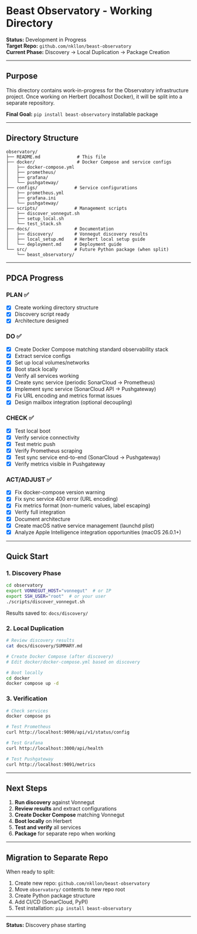 # Beast Observatory - Working Directory

**Status:** Development in Progress  
**Target Repo:** `github.com/nkllon/beast-observatory`  
**Current Phase:** Discovery → Local Duplication → Package Creation

---

## Purpose

This directory contains work-in-progress for the Observatory infrastructure project. Once working on Herbert (localhost Docker), it will be split into a separate repository.

**Final Goal:** `pip install beast-observatory` installable package

---

## Directory Structure

```
observatory/
├── README.md              # This file
├── docker/                # Docker Compose and service configs
│   ├── docker-compose.yml
│   ├── prometheus/
│   ├── grafana/
│   └── pushgateway/
├── configs/              # Service configurations
│   ├── prometheus.yml
│   ├── grafana.ini
│   └── pushgateway/
├── scripts/              # Management scripts
│   ├── discover_vonnegut.sh
│   ├── setup_local.sh
│   └── test_stack.sh
├── docs/                 # Documentation
│   ├── discovery/        # Vonnegut discovery results
│   ├── local_setup.md    # Herbert local setup guide
│   └── deployment.md     # Deployment guide
└── src/                  # Future Python package (when split)
    └── beast_observatory/
```

---

## PDCA Progress

### PLAN ✅
- [x] Create working directory structure
- [x] Discovery script ready
- [x] Architecture designed

### DO ✅
- [x] Create Docker Compose matching standard observability stack
- [x] Extract service configs
- [x] Set up local volumes/networks
- [x] Boot stack locally
- [x] Verify all services working
- [x] Create sync service (periodic SonarCloud → Prometheus)
- [x] Implement sync service (SonarCloud API → Pushgateway)
- [x] Fix URL encoding and metrics format issues
- [x] Design mailbox integration (optional decoupling)

### CHECK ✅
- [x] Test local boot
- [x] Verify service connectivity
- [x] Test metric push
- [x] Verify Prometheus scraping
- [x] Test sync service end-to-end (SonarCloud → Pushgateway)
- [x] Verify metrics visible in Pushgateway

### ACT/ADJUST ✅
- [x] Fix docker-compose version warning
- [x] Fix sync service 400 error (URL encoding)
- [x] Fix metrics format (non-numeric values, label escaping)
- [x] Verify full integration
- [x] Document architecture
- [x] Create macOS native service management (launchd plist)
- [x] Analyze Apple Intelligence integration opportunities (macOS 26.0.1+)

---

## Quick Start

### 1. Discovery Phase

```bash
cd observatory
export VONNEGUT_HOST="vonnegut"  # or IP
export SSH_USER="root"  # or your user
./scripts/discover_vonnegut.sh
```

Results saved to: `docs/discovery/`

### 2. Local Duplication

```bash
# Review discovery results
cat docs/discovery/SUMMARY.md

# Create Docker Compose (after discovery)
# Edit docker/docker-compose.yml based on discovery

# Boot locally
cd docker
docker compose up -d
```

### 3. Verification

```bash
# Check services
docker compose ps

# Test Prometheus
curl http://localhost:9090/api/v1/status/config

# Test Grafana
curl http://localhost:3000/api/health

# Test Pushgateway
curl http://localhost:9091/metrics
```

---

## Next Steps

1. **Run discovery** against Vonnegut
2. **Review results** and extract configurations
3. **Create Docker Compose** matching Vonnegut
4. **Boot locally** on Herbert
5. **Test and verify** all services
6. **Package** for separate repo when working

---

## Migration to Separate Repo

When ready to split:

1. Create new repo: `github.com/nkllon/beast-observatory`
2. Move `observatory/` contents to new repo root
3. Create Python package structure
4. Add CI/CD (SonarCloud, PyPI)
5. Test installation: `pip install beast-observatory`

---

**Status:** Discovery phase starting

